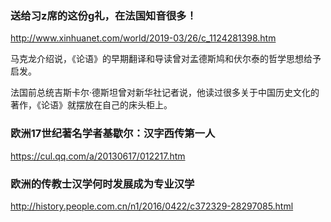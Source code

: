 ### 送给习z席的这份g礼，在法国知音很多！
http://www.xinhuanet.com/world/2019-03/26/c_1124281398.htm

马克龙介绍说，《论语》的早期翻译和导读曾对孟德斯鸠和伏尔泰的哲学思想给予启发。

法国前总统吉斯卡尔·德斯坦曾对新华社记者说，他读过很多关于中国历史文化的著作，《论语》就摆放在自己的床头柜上。

### 欧洲17世纪著名学者基歇尔：汉字西传第一人
https://cul.qq.com/a/20130617/012217.htm

### 欧洲的传教士汉学何时发展成为专业汉学
http://history.people.com.cn/n1/2016/0422/c372329-28297085.html

